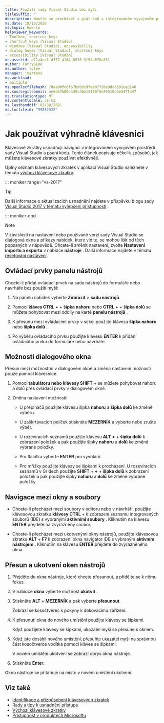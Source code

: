 ```yaml
---
title: Použití sady Visual Studio bez myši
titleSuffix: ''
description: Naučte se procházet a psát kód v integrovaném vývojovém prostředí (IDE) sady Visual Studio jenom pomocí klávesnice.
ms.date: 10/16/2020
ms.topic: how-to
helpviewer_keywords:
- Toolbox, shortcut keys
- shortcut keys [Visual Studio]
- windows [Visual Studio], accessibility
- dialog boxes [Visual Studio], shortcut keys
- accessibility [Visual Studio]
ms.assetid: d71a4cc1-d352-4164-8538-3f9fa070a331
author: TerryGLee
ms.author: tglee
manager: jmartens
ms.workload:
- multiple
ms.openlocfilehash: 7daa0bfc6f67bd0dc9fee0775ba8dce591ce8148
ms.sourcegitcommit: ae6d47b09a439cd0e13180f5e89510e3e347fd47
ms.translationtype: MT
ms.contentlocale: cs-CZ
ms.lasthandoff: 02/08/2021
ms.locfileid: "99852528"
---
```

# <a name="how-to-use-the-keyboard-exclusively"></a>Jak používat výhradně klávesnici

Klávesové zkratky usnadňují navigaci v integrovaném vývojovém prostředí sady Visual Studio a psaní kódu. Tento článek popisuje několik způsobů, jak můžete klávesové zkratky používat efektivněji.

Úplný seznam klávesových zkratek v aplikaci Visual Studio naleznete v tématu [výchozí klávesové zkratky](../../ide/default-keyboard-shortcuts-in-visual-studio.md).

::: moniker range="vs-2017"

> [!TIP]
> Další informace o aktualizacích usnadnění najdete v příspěvku blogu sady [Visual Studio 2017 v tématu vylepšení přístupnosti](https://devblogs.microsoft.com/visualstudio/accessibility-improvements-in-visual-studio-2017-version-15-3/) .

::: moniker-end

> [!NOTE]
> V závislosti na nastavení nebo používané verzi sady Visual Studio se dialogová okna a příkazy nabídek, které vidíte, se mohou lišit od těch popsaných v nápovědě. Chcete-li změnit nastavení, zvolte **Nastavení importu a exportu** v nabídce **nástroje** . Další informace najdete v tématu [resetování nastavení](../environment-settings.md#reset-settings).

## <a name="toolbox-controls"></a>Ovládací prvky panelu nástrojů

Chcete-li přidat ovládací prvek na sadu nástrojů do formuláře nebo návrháře bez použití myši:

1. Na panelu nabídek vyberte **Zobrazit**  >  **sadu nástrojů**.

2. Pomocí **kláves CTRL +** + **šipka nahoru** nebo **CTRL +** + **šipka dolů** se můžete pohybovat mezi oddíly na kartě **panelu nástrojů** .

3. K přesunu mezi ovládacími prvky v sekci použijte klávesu **šipka nahoru** nebo **šipka dolů** .

4. Po výběru ovládacího prvku použijte klávesu **ENTER** k přidání ovládacího prvku do formuláře nebo návrháře.

## <a name="dialog-box-options"></a>Možnosti dialogového okna

Přesun mezi možnostmi v dialogovém okně a změna nastavení možností pouze pomocí klávesnice:

1. Pomocí **tabulátoru nebo** **klávesy SHIFT** +  se můžete pohybovat nahoru a dolů přes ovládací prvky v dialogovém okně.

2. Změna nastavení možností:

   - U přepínačů použijte klávesu šipka **nahoru** a **šipka dolů** ke změně výběru.

   - U zaškrtávacích políček stiskněte **MEZERNÍK** a vyberte nebo zrušte výběr.

   - U rozevíracích seznamů použijte klávesu **ALT +** + **šipka dolů** k zobrazení položek a pak použijte šipky **nahoru** a **dolů** ke změně vybrané položky.

   - Pro tlačítka vyberte **ENTER** pro vyvolání.

   - Pro mřížky použijte klávesy se šipkami k procházení. U rozevíracích seznamů v Gridech použijte **SHIFT** + **+** + **šipka dolů** k zobrazení položek a pak použijte šipky **nahoru** a **dolů** ke změně vybrané položky.

## <a name="navigate-between-windows-and-files"></a>Navigace mezi okny a soubory

- Chcete-li přecházet mezi soubory v editoru nebo v návrháři, použijte klávesovou zkratku **klávesy CTRL** +  k zobrazení seznamu integrovaných souborů (IDE) s vybranými **aktivními soubory** . Kliknutím na klávesu **ENTER** přejdete na zvýrazněný soubor.

- Chcete-li přecházet mezi ukotvenými okny nástrojů, použijte klávesovou zkratku **ALT** + **F7** k zobrazení okna navigátor IDE s vybraným **aktivním nástrojem** . Kliknutím na klávesu **ENTER** přejdete do zvýrazněného okna.

## <a name="move-and-dock-tool-windows"></a>Přesun a ukotvení oken nástrojů

1. Přejděte do okna nástroje, které chcete přesunout, a přidělte se k němu fokus.

2. V nabídce **okno** vyberte možnost **ukotvit** .

3. Stiskněte **ALT** + **MEZERNÍK** a pak vyberte **přesunout**.

   Zobrazí se kosočtverec s pokyny k dokovacímu zařízení.

4. K přesunutí okna do nového umístění použijte klávesy se šipkami.

   Když použijete klávesy se šipkami, ukazatel myši se přesune s oknem.

5. Když jste dosáhli nového umístění, přesuňte ukazatel myši na správnou část kosočtverce vodítka pomocí kláves se šipkami.

   V novém umístění ukotvení se zobrazí obrys okna nástroje.

6.  Stiskněte **Enter**.

   Okno nástroje se přitahuje na místo v novém umístění ukotvení.

## <a name="see-also"></a>Viz také

* [Identifikace a přizpůsobení klávesových zkratek](../../ide/identifying-and-customizing-keyboard-shortcuts-in-visual-studio.md)
* [Rady a tipy k usnadnění přístupu](../../ide/reference/accessibility-tips-and-tricks.md)
* [Výchozí klávesové zkratky](../../ide/default-keyboard-shortcuts-in-visual-studio.md)
* [Přístupnost v produktech Microsoftu](https://www.microsoft.com/accessibility/)
